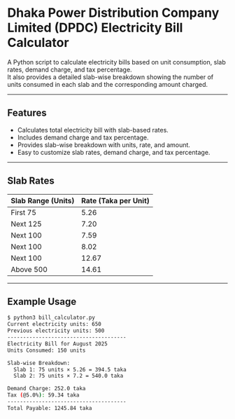 # Dhaka Power Distribution Company Limited (DPDC) Electricity Bill Calculator

A Python script to calculate electricity bills based on unit consumption, slab rates, demand charge, and tax percentage.  
It also provides a detailed slab-wise breakdown showing the number of units consumed in each slab and the corresponding amount charged.

---

## Features

- Calculates total electricity bill with slab-based rates.
- Includes demand charge and tax percentage.
- Provides slab-wise breakdown with units, rate, and amount.
- Easy to customize slab rates, demand charge, and tax percentage.

---

## Slab Rates

| Slab Range (Units) | Rate (Taka per Unit) |
|--------------------|----------------------|
| First 75           | 5.26                 |
| Next 125           | 7.20                 |
| Next 100           | 7.59                 |
| Next 100           | 8.02                 |
| Next 100           | 12.67                |
| Above 500          | 14.61                |

---

## Example Usage

```bash
$ python3 bill_calculator.py
Current electricity units: 650
Previous electricity units: 500
--------------------------------------
Electricity Bill for August 2025
Units Consumed: 150 units

Slab-wise Breakdown:
  Slab 1: 75 units × 5.26 = 394.5 taka
  Slab 2: 75 units × 7.2 = 540.0 taka

Demand Charge: 252.0 taka
Tax (@5.0%): 59.34 taka
--------------------------------------
Total Payable: 1245.84 taka
